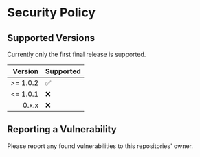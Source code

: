 # Security Policy

## Supported Versions

Currently only the first final release is supported.

| Version | Supported          |
| ---: | ------------------ |
| >= 1.0.2   | :white_check_mark: |
| <= 1.0.1  | :x:                |
| 0.x.x     | :x:                |

## Reporting a Vulnerability

Please report any found vulnerabilities to this repositories' owner.
